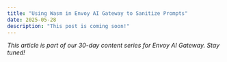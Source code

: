 ```yaml
---
title: "Using Wasm in Envoy AI Gateway to Sanitize Prompts"
date: 2025-05-28
description: "This post is coming soon!"
---
```


*This article is part of our 30-day content series for Envoy AI Gateway. Stay tuned!*
